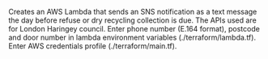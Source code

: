 Creates an AWS Lambda that sends an SNS notification as a text message the day before refuse or dry recycling collection is due. The APIs used are for London Haringey council. Enter phone number (E.164 format), postcode and door number in lambda environment variables (./terraform/lambda.tf). Enter AWS credentials profile (./terraform/main.tf).
